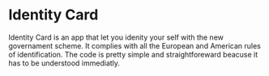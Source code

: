 # Identity Card

Identity Card is an app that let you idenity your self with the new governament scheme. It complies with all the European and American rules of identification.
The code is pretty simple and straightforeward beacuse it has to be understood immediatly.

